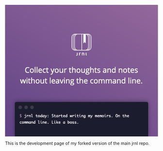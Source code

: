 <p align="center">
<a href="https://jrnl.sh">
<img align="center" src="https://github.com/jrnl-org/jrnl/blob/develop/docs_theme/assets/readme-header.png"/>
</a>
</p>

This is the development page of my forked version of the main jrnl repo.
